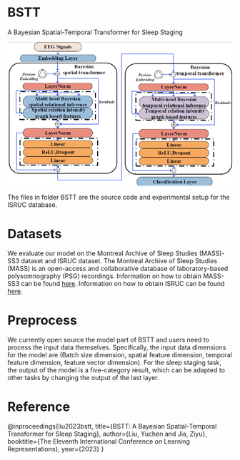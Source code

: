 # BSTT
A Bayesian Spatial-Temporal Transformer for Sleep Staging

![model_architecture](fig/BSTT_main.png)

The files in folder BSTT are the source code and experimental setup for the ISRUC database.

# Datasets

 We evaluate our model on the Montreal Archive of Sleep Studies (MASS)-SS3 dataset and ISRUC dataset. The Montreal Archive of Sleep Studies (MASS) is an open-access and collaborative database of laboratory-based polysomnography (PSG) recordings. Information on how to obtain MASS-SS3 can be found [here](http://massdb.herokuapp.com/en/). Information on how to obtain ISRUC can be found [here](https://sleeptight.isr.uc.pt/).
 
 # Preprocess

 We currently open source the model part of BSTT and users need to process the input data themselves. Specifically, the input data dimensions for the model are (Batch size dimension, spatial feature dimension, temporal feature dimension, feature vector dimension). For the sleep staging task, the output of the model is a five-category result, which can be adapted to other tasks by changing the output of the last layer.
 
 # Reference
 
@inproceedings{liu2023bstt,
  title={BSTT: A Bayesian Spatial-Temporal Transformer for Sleep Staging},
  author={Liu, Yuchen and Jia, Ziyu},
  booktitle={The Eleventh International Conference on Learning Representations},
  year={2023}
}

